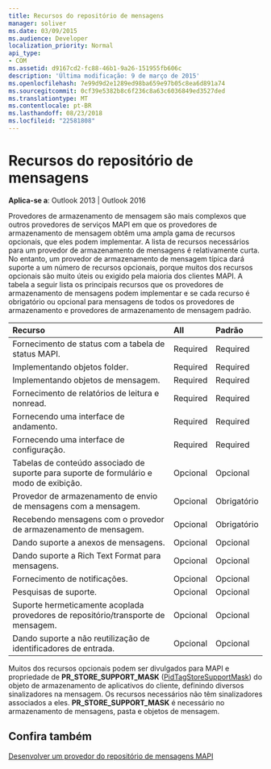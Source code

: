 ```yaml
---
title: Recursos do repositório de mensagens
manager: soliver
ms.date: 03/09/2015
ms.audience: Developer
localization_priority: Normal
api_type:
- COM
ms.assetid: d9167cd2-fc88-46b1-9a26-151955fb606c
description: 'Última modificação: 9 de março de 2015'
ms.openlocfilehash: 7e99d9d2e1289ed98ba659e97b05c8ea6d891a74
ms.sourcegitcommit: 0cf39e5382b8c6f236c8a63c6036849ed3527ded
ms.translationtype: MT
ms.contentlocale: pt-BR
ms.lasthandoff: 08/23/2018
ms.locfileid: "22581808"
---
```

# <a name="message-store-features"></a>Recursos do repositório de mensagens

  
  
**Aplica-se a**: Outlook 2013 | Outlook 2016 
  
Provedores de armazenamento de mensagem são mais complexos que outros provedores de serviços MAPI em que os provedores de armazenamento de mensagem obtêm uma ampla gama de recursos opcionais, que eles podem implementar. A lista de recursos necessários para um provedor de armazenamento de mensagens é relativamente curta. No entanto, um provedor de armazenamento de mensagem típica dará suporte a um número de recursos opcionais, porque muitos dos recursos opcionais são muito úteis ou exigido pela maioria dos clientes MAPI. A tabela a seguir lista os principais recursos que os provedores de armazenamento de mensagens podem implementar e se cada recurso é obrigatório ou opcional para mensagens de todos os provedores de armazenamento e provedores de armazenamento de mensagem padrão.
  
|**Recurso**|**All**|**Padrão**|
|:-----|:-----|:-----|
|Fornecimento de status com a tabela de status MAPI.  <br/> |Required  <br/> |Required  <br/> |
|Implementando objetos folder.  <br/> |Required  <br/> |Required  <br/> |
|Implementando objetos de mensagem.  <br/> |Required  <br/> |Required  <br/> |
|Fornecimento de relatórios de leitura e nonread.  <br/> |Required  <br/> |Required  <br/> |
|Fornecendo uma interface de andamento.  <br/> |Required  <br/> |Required  <br/> |
|Fornecendo uma interface de configuração.  <br/> |Required  <br/> |Required  <br/> |
|Tabelas de conteúdo associado de suporte para suporte de formulário e modo de exibição.  <br/> |Opcional  <br/> |Opcional  <br/> |
|Provedor de armazenamento de envio de mensagens com a mensagem.  <br/> |Opcional  <br/> |Obrigatório  <br/> |
|Recebendo mensagens com o provedor de armazenamento de mensagem.  <br/> |Opcional  <br/> |Obrigatório  <br/> |
|Dando suporte a anexos de mensagens.  <br/> |Opcional  <br/> |Opcional  <br/> |
|Dando suporte a Rich Text Format para mensagens.  <br/> |Opcional  <br/> |Opcional  <br/> |
|Fornecimento de notificações.  <br/> |Opcional  <br/> |Opcional  <br/> |
|Pesquisas de suporte.  <br/> |Opcional  <br/> |Opcional  <br/> |
|Suporte hermeticamente acoplada provedores de repositório/transporte de mensagem.  <br/> |Opcional  <br/> |Opcional  <br/> |
|Dando suporte a não reutilização de identificadores de entrada.  <br/> |Opcional  <br/> |Opcional  <br/> |
   
Muitos dos recursos opcionais podem ser divulgados para MAPI e propriedade de **PR_STORE_SUPPORT_MASK** ([PidTagStoreSupportMask](pidtagstoresupportmask-canonical-property.md)) do objeto de armazenamento de aplicativos do cliente, definindo diversos sinalizadores na mensagem. Os recursos necessários não têm sinalizadores associados a eles. **PR_STORE_SUPPORT_MASK** é necessário no armazenamento de mensagens, pasta e objetos de mensagem. 
  
## <a name="see-also"></a>Confira também



[Desenvolver um provedor do repositório de mensagens MAPI](developing-a-mapi-message-store-provider.md)

